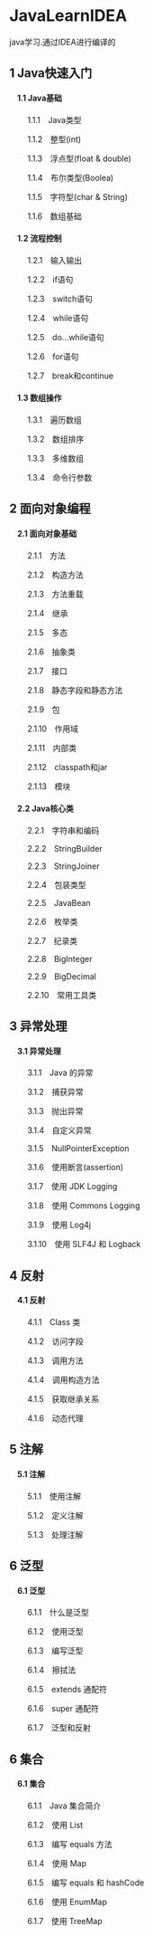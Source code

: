 # JavaLearnIDEA
java学习.通过IDEA进行编译的

## 1 Java快速入门
#### &emsp;1.1 Java基础
&emsp;&emsp; 1.1.1&emsp;Java类型

&emsp;&emsp; 1.1.2&emsp;整型(int)

&emsp;&emsp; 1.1.3&emsp;浮点型(float & double)

&emsp;&emsp; 1.1.4&emsp;布尔类型(Boolea)

&emsp;&emsp; 1.1.5&emsp;字符型(char & String)

&emsp;&emsp; 1.1.6&emsp;数组基础

#### &emsp;1.2 流程控制
&emsp;&emsp; 1.2.1&emsp;输入输出

&emsp;&emsp; 1.2.2&emsp;if语句

&emsp;&emsp; 1.2.3&emsp;switch语句

&emsp;&emsp; 1.2.4&emsp;while语句

&emsp;&emsp; 1.2.5&emsp;do...while语句

&emsp;&emsp; 1.2.6&emsp;for语句

&emsp;&emsp; 1.2.7&emsp;break和continue
#### &emsp;1.3 数组操作
&emsp;&emsp; 1.3.1&emsp;遍历数组

&emsp;&emsp; 1.3.2&emsp;数组排序

&emsp;&emsp; 1.3.3&emsp;多维数组

&emsp;&emsp; 1.3.4&emsp;命令行参数

## 2 面向对象编程
#### &emsp;2.1 面向对象基础
&emsp;&emsp; 2.1.1&emsp;方法

&emsp;&emsp; 2.1.2&emsp;构造方法

&emsp;&emsp; 2.1.3&emsp;方法重载

&emsp;&emsp; 2.1.4&emsp;继承

&emsp;&emsp; 2.1.5&emsp;多态

&emsp;&emsp; 2.1.6&emsp;抽象类

&emsp;&emsp; 2.1.7&emsp;接口

&emsp;&emsp; 2.1.8&emsp;静态字段和静态方法

&emsp;&emsp; 2.1.9&emsp;包

&emsp;&emsp; 2.1.10&emsp;作用域

&emsp;&emsp; 2.1.11&emsp;内部类

&emsp;&emsp; 2.1.12&emsp;classpath和jar

&emsp;&emsp; 2.1.13&emsp;模块

#### &emsp;2.2 Java核心类
&emsp;&emsp; 2.2.1&emsp;字符串和编码

&emsp;&emsp; 2.2.2&emsp;StringBuilder

&emsp;&emsp; 2.2.3&emsp;StringJoiner

&emsp;&emsp; 2.2.4&emsp;包装类型

&emsp;&emsp; 2.2.5&emsp;JavaBean

&emsp;&emsp; 2.2.6&emsp;枚举类

&emsp;&emsp; 2.2.7&emsp;纪录类

&emsp;&emsp; 2.2.8&emsp;BigInteger

&emsp;&emsp; 2.2.9&emsp;BigDecimal

&emsp;&emsp; 2.2.10&emsp;常用工具类
## 3 异常处理
#### &emsp;3.1 异常处理
&emsp;&emsp; 3.1.1&emsp;Java 的异常

&emsp;&emsp; 3.1.2&emsp;捕获异常

&emsp;&emsp; 3.1.3&emsp;抛出异常

&emsp;&emsp; 3.1.4&emsp;自定义异常

&emsp;&emsp; 3.1.5&emsp;NullPointerException

&emsp;&emsp; 3.1.6&emsp;使用断言(assertion)

&emsp;&emsp; 3.1.7&emsp;使用 JDK Logging

&emsp;&emsp; 3.1.8&emsp;使用 Commons Logging

&emsp;&emsp; 3.1.9&emsp;使用 Log4j

&emsp;&emsp; 3.1.10&emsp;使用 SLF4J 和 Logback

## 4 反射
#### &emsp;4.1 反射
&emsp;&emsp; 4.1.1&emsp;Class 类

&emsp;&emsp; 4.1.2&emsp;访问字段

&emsp;&emsp; 4.1.3&emsp;调用方法

&emsp;&emsp; 4.1.4&emsp;调用构造方法

&emsp;&emsp; 4.1.5&emsp;获取继承关系

&emsp;&emsp; 4.1.6&emsp;动态代理

## 5 注解
#### &emsp;5.1 注解
&emsp;&emsp; 5.1.1&emsp;使用注解

&emsp;&emsp; 5.1.2&emsp;定义注解

&emsp;&emsp; 5.1.3&emsp;处理注解

## 6 泛型
#### &emsp;6.1 泛型
&emsp;&emsp; 6.1.1&emsp;什么是泛型

&emsp;&emsp; 6.1.2&emsp;使用泛型

&emsp;&emsp; 6.1.3&emsp;编写泛型

&emsp;&emsp; 6.1.4&emsp;擦拭法

&emsp;&emsp; 6.1.5&emsp;extends 通配符

&emsp;&emsp; 6.1.6&emsp;super 通配符

&emsp;&emsp; 6.1.7&emsp;泛型和反射

## 6 集合
#### &emsp;6.1 集合
&emsp;&emsp; 6.1.1&emsp;Java 集合简介

&emsp;&emsp; 6.1.2&emsp;使用 List

&emsp;&emsp; 6.1.3&emsp;编写 equals 方法

&emsp;&emsp; 6.1.4&emsp;使用 Map

&emsp;&emsp; 6.1.5&emsp;编写 equals 和 hashCode

&emsp;&emsp; 6.1.6&emsp;使用 EnumMap

&emsp;&emsp; 6.1.7&emsp;使用 TreeMap
